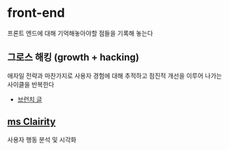 # front-end
프론트 엔드에 대해 기억해놓아야할 점들을 기록해 놓는다


## 그로스 해킹 (growth + hacking)
애자일 전략과 마찬가지로 사용자 경험에 대해 추적하고 점진적 개선을 이루어 나가는 사이클을 반복한다
- [브런치 글](https://brunch.co.kr/@josephvisioneer/40)

## [ms Clairity](https://clarity.microsoft.com/projects/view/75yoif0tys/settings#setup)
사용자 행동 분석 및 시각화
